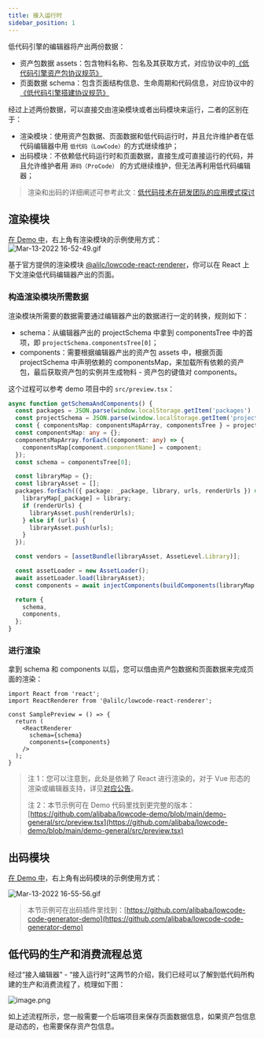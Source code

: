```yaml
---
title: 接入运行时
sidebar_position: 1
---
```


低代码引擎的编辑器将产出两份数据：

- 资产包数据 assets：包含物料名称、包名及其获取方式，对应协议中的[《低代码引擎资产包协议规范》](/site/docs/specs/assets-spec)
- 页面数据 schema：包含页面结构信息、生命周期和代码信息，对应协议中的[《低代码引擎搭建协议规范》](/site/docs/specs/lowcode-spec)

经过上述两份数据，可以直接交由渲染模块或者出码模块来运行，二者的区别在于：

- 渲染模块：使用资产包数据、页面数据和低代码运行时，并且允许维护者在低代码编辑器中用 `低代码（LowCode）`的方式继续维护；
- 出码模块：不依赖低代码运行时和页面数据，直接生成可直接运行的代码，并且允许维护者用 `源码（ProCode）` 的方式继续维护，但无法再利用低代码编辑器；

> 渲染和出码的详细阐述可参考此文：[低代码技术在研发团队的应用模式探讨](https://mp.weixin.qq.com/s/Ynk_wjJbmNw7fEG6UtGZbQ)

## 渲染模块

[在 Demo 中](https://lowcode-engine.cn/demo/demo-general/index.html)，右上角有渲染模块的示例使用方式：
![Mar-13-2022 16-52-49.gif](https://img.alicdn.com/imgextra/i2/O1CN01PRsEl61o7Zct5fJML_!!6000000005178-1-tps-1534-514.gif)

基于官方提供的渲染模块 [@alilc/lowcode-react-renderer](https://github.com/alibaba/lowcode-engine/tree/main/packages/react-renderer)，你可以在 React 上下文渲染低代码编辑器产出的页面。

### 构造渲染模块所需数据

渲染模块所需要的数据需要通过编辑器产出的数据进行一定的转换，规则如下：

- schema：从编辑器产出的 projectSchema 中拿到 componentsTree 中的首项，即 `projectSchema.componentsTree[0]`；
- components：需要根据编辑器产出的资产包 assets 中，根据页面 projectSchema 中声明依赖的 componentsMap，来加载所有依赖的资产包，最后获取资产包的实例并生成物料 - 资产包的键值对 components。

这个过程可以参考 demo 项目中的 `src/preview.tsx`：

```typescript
async function getSchemaAndComponents() {
  const packages = JSON.parse(window.localStorage.getItem('packages') || '');
  const projectSchema = JSON.parse(window.localStorage.getItem('projectSchema') || '');
  const { componentsMap: componentsMapArray, componentsTree } = projectSchema;
  const componentsMap: any = {};
  componentsMapArray.forEach((component: any) => {
    componentsMap[component.componentName] = component;
  });
  const schema = componentsTree[0];

  const libraryMap = {};
  const libraryAsset = [];
  packages.forEach(({ package: _package, library, urls, renderUrls }) => {
    libraryMap[_package] = library;
    if (renderUrls) {
      libraryAsset.push(renderUrls);
    } else if (urls) {
      libraryAsset.push(urls);
    }
  });

  const vendors = [assetBundle(libraryAsset, AssetLevel.Library)];

  const assetLoader = new AssetLoader();
  await assetLoader.load(libraryAsset);
  const components = await injectComponents(buildComponents(libraryMap, componentsMap));

  return {
    schema,
    components,
  };
}
```

### 进行渲染

拿到 schema 和 components 以后，您可以借由资产包数据和页面数据来完成页面的渲染：
```tsx
import React from 'react';
import ReactRenderer from '@alilc/lowcode-react-renderer';

const SamplePreview = () => {
  return (
    <ReactRenderer
      schema={schema}
      components={components}
    />
  );
}
```

> 注 1：您可以注意到，此处是依赖了 React 进行渲染的，对于 Vue 形态的渲染或编辑器支持，详见[对应公告](https://github.com/alibaba/lowcode-engine/issues/236)。
>
> 注 2：本节示例可在 Demo 代码里找到更完整的版本：[https://github.com/alibaba/lowcode-demo/blob/main/demo-general/src/preview.tsx](https://github.com/alibaba/lowcode-demo/blob/main/demo-general/src/preview.tsx)


## 出码模块

[在 Demo 中](https://lowcode-engine.cn/demo/demo-general/index.html)，右上角有出码模块的示例使用方式：

![Mar-13-2022 16-55-56.gif](https://img.alicdn.com/imgextra/i3/O1CN017CVeka27p3vwrGI1D_!!6000000007845-1-tps-1536-514.gif)

> 本节示例可在出码插件里找到：[https://github.com/alibaba/lowcode-code-generator-demo](https://github.com/alibaba/lowcode-code-generator-demo)


## 低代码的生产和消费流程总览

经过“接入编辑器” - “接入运行时”这两节的介绍，我们已经可以了解到低代码所构建的生产和消费流程了，梳理如下图：

![image.png](https://img.alicdn.com/imgextra/i3/O1CN01yiFiUc1rT32o9HpnW_!!6000000005631-2-tps-3206-1786.png)

如上述流程所示，您一般需要一个后端项目来保存页面数据信息，如果资产包信息是动态的，也需要保存资产包信息。

